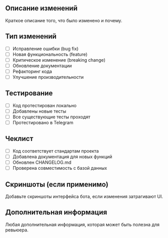 ## Описание изменений
Краткое описание того, что было изменено и почему.

## Тип изменений
- [ ] Исправление ошибки (bug fix)
- [ ] Новая функциональность (feature)
- [ ] Критическое изменение (breaking change)
- [ ] Обновление документации
- [ ] Рефакторинг кода
- [ ] Улучшение производительности

## Тестирование
- [ ] Код протестирован локально
- [ ] Добавлены новые тесты
- [ ] Все существующие тесты проходят
- [ ] Протестировано в Telegram

## Чеклист
- [ ] Код соответствует стандартам проекта
- [ ] Добавлена документация для новых функций
- [ ] Обновлен CHANGELOG.md
- [ ] Проверена совместимость с базой данных

## Скриншоты (если применимо)
Добавьте скриншоты интерфейса бота, если изменения затрагивают UI.

## Дополнительная информация
Любая дополнительная информация, которая может быть полезна для ревьюера.
